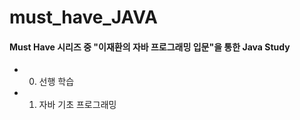 # must_have_JAVA
#### Must Have 시리즈 중 "이재환의 자바 프로그래밍 입문"을 통한 Java Study
- 0. 선행 학습
- 1. 자바 기초 프로그래밍
